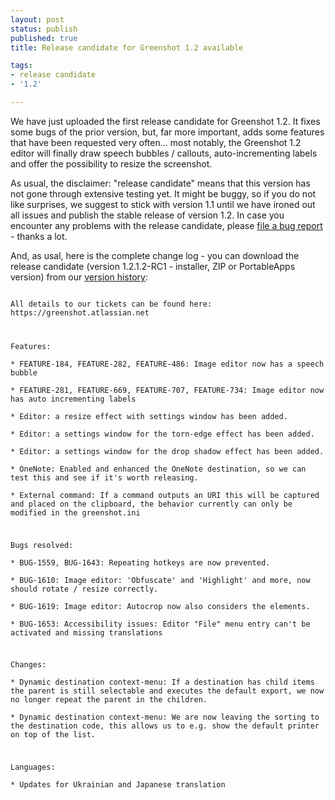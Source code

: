 ```yaml
---
layout: post
status: publish
published: true
title: Release candidate for Greenshot 1.2 available

tags:
- release candidate
- '1.2'

---
```

<p>We have just uploaded the first release candidate for Greenshot 1.2. It fixes some bugs of the prior version, but, far more important, adds some features that have been requested very often... most notably, the Greenshot 1.2 editor will finally draw speech bubbles / callouts, auto-incrementing labels and offer the possibility to resize the screenshot.</p>
<p>As usual, the disclaimer: "release candidate" means that this version has not gone through extensive testing yet. It might be buggy, so if you do not like surprises, we suggest to stick with version 1.1 until we have ironed out all issues and publish the stable release of version 1.2. In case you encounter any problems with the release candidate, please <a href="/tickets/">file a bug report</a> - thanks a lot.</p>
<p>And, as usal, here is the complete change log - you can download the release candidate (version 1.2.1.2-RC1 - installer, ZIP or PortableApps version) from our <a href="/version-history/">version history</a>:<br />
<code><br />
All details to our tickets can be found here: https://greenshot.atlassian.net</p>
<p>Features:<br />
* FEATURE-184, FEATURE-282, FEATURE-486: Image editor now has a speech bubble<br />
* FEATURE-281, FEATURE-669, FEATURE-707, FEATURE-734: Image editor now has auto incrementing labels<br />
* Editor: a resize effect with settings window has been added.<br />
* Editor: a settings window for the torn-edge effect has been added.<br />
* Editor: a settings window for the drop shadow effect has been added.<br />
* OneNote: Enabled and enhanced the OneNote destination, so we can test this and see if it's worth releasing.<br />
* External command: If a command outputs an URI this will be captured and placed on the clipboard, the behavior currently can only be modified in the greenshot.ini</p>
<p>Bugs resolved:<br />
* BUG-1559, BUG-1643: Repeating hotkeys are now prevented.<br />
* BUG-1610: Image editor: 'Obfuscate' and 'Highlight' and more, now should rotate / resize correctly.<br />
* BUG-1619: Image editor: Autocrop now also considers the elements.<br />
* BUG-1653: Accessibility issues: Editor "File" menu entry can't be activated and missing translations</p>
<p>Changes:<br />
* Dynamic destination context-menu: If a destination has child items the parent is still selectable and executes the default export, we now no longer repeat the parent in the children.<br />
* Dynamic destination context-menu: We are now leaving the sorting to the destination code, this allows us to e.g. show the default printer on top of the list.</p>
<p>Languages:<br />
* Updates for Ukrainian and Japanese translation</p>
<p></code></p>
